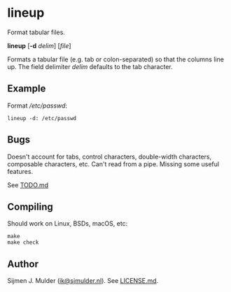 lineup
======
Format tabular files.

**lineup** [**-d** *delim*] [*file*]

Formats a tabular file (e.g. tab or colon-separated) so that the
columns line up.  The field delimiter *delim* defaults to the tab
character.

Example
-------
Format */etc/passwd*:

    lineup -d: /etc/passwd

Bugs
----
Doesn't account for tabs, control characters, double-width characters,
composable characters, etc. Can't read from a pipe. Missing some useful
features.

See [TODO.md](TODO.md)

Compiling
---------
Should work on Linux, BSDs, macOS, etc:

    make
    make check

Author
------
Sijmen J. Mulder (<ik@sjmulder.nl>). See [LICENSE.md](LICENSE.md).

